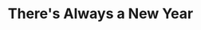 ---
layout: portfolio
title: There's Always a New Year
# FB and Jekyll SEO Tag values
description: Illustration done to celebrate New Year's Eve 2020 - which I changed afterwards.
image: /assets/images/portfolio/2020_i_newYear_edited@400w.jpg
# End FB and Jekyll SEO Tag values
categories: 
    - homepage
    - illustration
pretty_category: Illustration
pretty_title: There's always a New Year
permalink: /portfolio/illustration/theres-always-new-year
sort_number: 15
masonryimage: /assets/images/portfolio/2020_i_newYear_edited@400w.jpg
fullsizeimage: /assets/images/portfolio/2020_i_newYear_edited@1500w.jpg
work_details:
    - Digital artwork, 2020
    - I originally drew this for a 2020 New Year celebration motif. Once 2020 turned into The Worst Year Ever In History <em>(except for the launch of this site, of course)</em>, I couldn't stand to see this on <a href="/assets/images/portfolio/2020_i_happyNewYear@1500w.jpg" target="_blank">its original form</a> anymore so I removed all the 2020 references.

---
